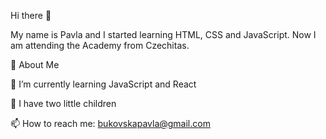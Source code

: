Hi there 👋

My name is Pavla and I started learning HTML, CSS and JavaScript. Now I am attending the Academy from Czechitas.

🧡 About Me

🌱 I’m currently learning JavaScript and React

👦 I have two little children

📫 How to reach me: bukovskapavla@gmail.com
